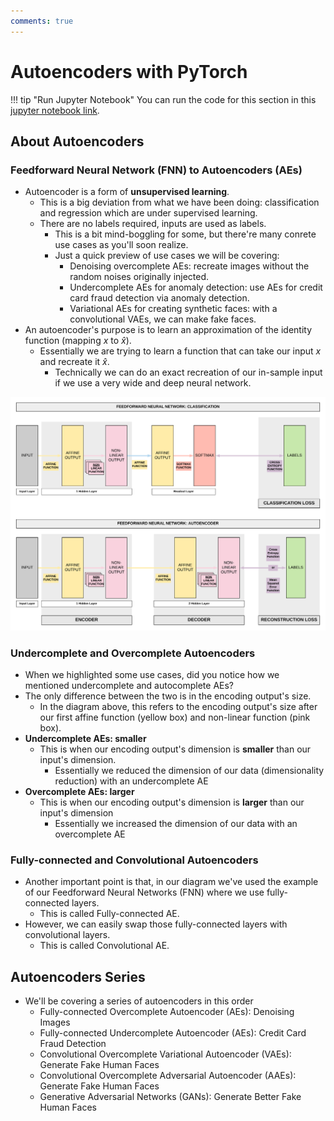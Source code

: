 ```yaml
---
comments: true
---
```


# Autoencoders with PyTorch

!!! tip "Run Jupyter Notebook"
    You can run the code for this section in this [jupyter notebook link](https://github.com/ritchieng/deep-learning-wizard/blob/master/docs/deep_learning/practical_pytorch/pytorch_autoencoder.ipynb).
    
## About Autoencoders

### Feedforward Neural Network (FNN) to Autoencoders (AEs)
- Autoencoder is a form of **unsupervised learning**.
    - This is a big deviation from what we have been doing: classification and regression which are under supervised learning.
    - There are no labels required, inputs are used as labels.
    	- This is a bit mind-boggling for some, but there're many conrete use cases as you'll soon realize.
    	- Just a quick preview of use cases we will be covering:
    		- Denoising overcomplete AEs: recreate images without the random noises originally injected.
    		- Undercomplete AEs for anomaly detection: use AEs for credit card fraud detection via anomaly detection.
    		- Variational AEs for creating synthetic faces: with a convolutional VAEs, we can make fake faces.
- An autoencoder's purpose is to learn an approximation of the identity function (mapping $x$ to $\hat x$).
    - Essentially we are trying to learn a function that can take our input $x$ and recreate it $\hat x$.
        - Technically we can do an exact recreation of our in-sample input if we use a very wide and deep neural network.

![](./images/autoencoder_0.png)

### Undercomplete and Overcomplete Autoencoders
- When we highlighted some use cases, did you notice how we mentioned undercomplete and autocomplete AEs?
- The only difference between the two is in the encoding output's size.
	- In the diagram above, this refers to the encoding output's size after our first affine function (yellow box) and non-linear function (pink box).
- **Undercomplete AEs: smaller**
	- This is when our encoding output's dimension is **smaller** than our input's dimension.
		- Essentially we reduced the dimension of our data (dimensionality reduction) with an undercomplete AE
- **Overcomplete AEs: larger**
	- This is when our encoding output's dimension is **larger** than our input's dimension
		- Essentially we increased the dimension of our data with an overcomplete AE
        
### Fully-connected and Convolutional Autoencoders
- Another important point is that, in our diagram we've used the example of our Feedforward Neural Networks (FNN) where we use fully-connected layers. 
	- This is called Fully-connected AE.
- However, we can easily swap those fully-connected layers with convolutional layers.
	- This is called Convolutional AE.

## Autoencoders Series
- We'll be covering a series of autoencoders in this order
	- Fully-connected Overcomplete Autoencoder (AEs): Denoising Images
	- Fully-connected Undercomplete Autoencoder (AEs): Credit Card Fraud Detection
	- Convolutional Overcomplete Variational Autoencoder (VAEs): Generate Fake Human Faces
	- Convolutional Overcomplete Adversarial Autoencoder (AAEs): Generate Fake Human Faces
	- Generative Adversarial Networks (GANs): Generate Better Fake Human Faces
